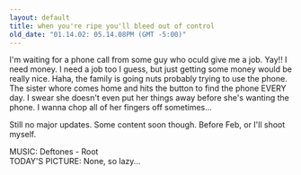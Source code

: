 ```yaml
---
layout: default
title: when you're ripe you'll bleed out of control
old_date: "01.14.02: 05.14.08PM (GMT -5:00)"
---
```


I'm waiting for a phone call from some guy who oculd give me a job. Yay!! I
need money. I need a job too I guess, but just getting some money would be
really nice. Haha, the family is going nuts probably trying to use the phone.
The sister whore comes home and hits the button to find the phone EVERY day. I
swear she doesn't even put her things away before she's wanting the phone. I
wanna chop all of her fingers off sometimes...

Still no major updates. Some content soon though. Before Feb, or I'll shoot
myself.

MUSIC: Deftones - Root  
TODAY'S PICTURE: None, so lazy...
